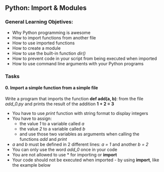 ## Python: Import & Modules

### General Learning Objetives:

- Why Python programming is awesome
- How to import functions from another file
- How to use imported functions
- How to create a module
- How to use the built-in function _dir()_
- How to prevent code in your script from being executed when imported
- How to use command line arguments with your Python programs

### Tasks

#### 0. Import a simple function from a simple file

Write a program that imports the function **def add(a, b)**: from the file _add_0.py_ and prints the result of the addition **1 + 2 = 3**

- You have to use _print_ function with string format to display integers
- You have to assign:
  - the value _1_ to a variable called _a_
  - the value _2_ to a variable called _b_
  - and use those two variables as arguments when calling the functions _add_ and _print_
- _a_ and _b_ must be defined in 2 different lines: _a = 1_ and another _b = 2_
- You can only use the word _add_0_ once in your code
- You are not allowed to use * for importing or **import**
- Your code should not be executed when imported - by using **import**, like the example below
